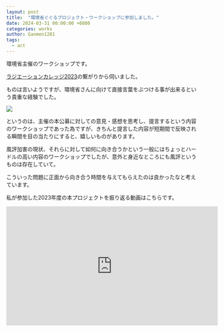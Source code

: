```yaml
---
layout: post
title:  "環境省ぐぐるプロジェクト・ワークショップに参加しました。"
date: 2024-03-31 00:00:00 +0800
categories: works
author: Ganmen1281
tags:
  - act
---
```

環境省主催のワークショップです。

<!--description-->

[ラジエーションカレッジ2023]の繋がりから伺いました。

ものは言いようですが、環境省さんに向けて直接言葉をぶつける事が出来るという貴重な経験でした。

![]({{site.baseurl}}/assets/img/ぐぐる.png)

というのは、主催の本公募に対しての意見・感想を思考し、提言するという内容のワークショップであった為ですが、きちんと提言した内容が短期間で反映される瞬間を目の当たりにすると、嬉しいものがあります。

風評加害の現状、それらに対して如何に向き合うかという一般にはちょっとハードルの高い内容のワークショップでしたが、意外と身近なところにも風評というものは存在していて。

こういった問題に正面から向き合う時間を与えてもらえたのは良かったなと考えています。

私が参加した2023年度の本プロジェクトを振り返る動画はこちらです。

<iframe width="560" height="315" src="https://www.youtube.com/embed/BAsOSoXEFyo?si=qAc-EjQ_SgPx-rmt" title="YouTube video player" frameborder="0" allow="accelerometer; autoplay; clipboard-write; encrypted-media; gyroscope; picture-in-picture; web-share" referrerpolicy="strict-origin-when-cross-origin" allowfullscreen></iframe>


[ラジエーションカレッジ2023]: https://www.env.go.jp/chemi/rhm/portal/communicate/college/r5.html
[ぐぐるプロジェクト]:   https://www.env.go.jp/chemi/rhm/portal/communicate/
[jekyll-talk]: https://talk.jekyllrb.com/
